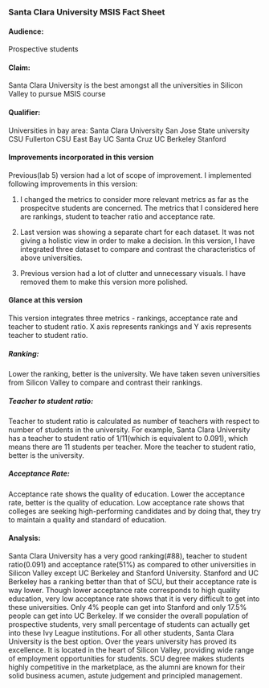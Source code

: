 ### Santa Clara University MSIS Fact Sheet

#### Audience: 
Prospective students 

#### Claim: 
Santa Clara University is the best amongst all the universities in Silicon Valley to pursue MSIS course

#### Qualifier:
Universities in bay area:
Santa Clara University
San Jose State university
CSU Fullerton
CSU East Bay
UC Santa Cruz
UC Berkeley
Stanford


#### Improvements incorporated in this version
Previous(lab 5) version had a lot of scope of improvement. I implemented following improvements in this version:
1. I changed the metrics to consider more relevant metrics as far as the prospecitve students are concerned. 
The metrics that I considered here are rankings, student to teacher ratio and acceptance rate.

2. Last version was showing a separate chart for each dataset. It was not giving a holistic view in order to make a decision.
In this version, I have integrated three dataset to compare and contrast the characteristics of above universities.

3. Previous version had a lot of clutter and unnecessary visuals. I have removed them to make this version more polished.

#### Glance at this version

This version integrates three metrics - rankings, acceptance rate and teacher to student ratio. 
X axis represents rankings and Y axis represents teacher to student ratio. 

##### Ranking: 
Lower the ranking, better is the university. We have taken seven universities from Silicon Valley to compare and contrast their rankings.

##### Teacher to student ratio:
Teacher to student ratio is calculated as number of teachers with respect to number of students in the university.
For example, Santa Clara University has a teacher to student ratio of 1/11(which is equivalent to 0.091), which means there are 11 students per teacher. 
More the teacher to student ratio, better is the university.

##### Acceptance Rate:
Acceptance rate shows the quality of education. Lower the acceptance rate, better is the quality of education. Low acceptance rate shows that colleges are seeking high-performing candidates and by doing that, they try to maintain a quality and standard of education. 

#### Analysis:
Santa Clara University has a very good ranking(#88), teacher to student ratio(0.091) and acceptance rate(51%) as compared to other universities in Silicon Valley except UC Berkeley and Stanford University. Stanford and UC Berkeley has a ranking better than that of SCU, but their acceptance rate is way lower. Though lower acceptance rate corresponds to high quality education, very low acceptance rate shows that it is very difficult to get into these universities. Only 4% people can get into Stanford and only 17.5% people can get into UC Berkeley. If we consider the overall population of prospective students, very small percentage of students can actually get into these Ivy League institutions. For all other students, Santa Clara University is the best option. Over the years university has proved its excellence. It is located in the heart of Silicon Valley, providing wide range of employment opportunities for students. SCU degree makes students highly competitive in the marketplace, as the alumni are known for their solid business acumen, astute judgement and principled management.








